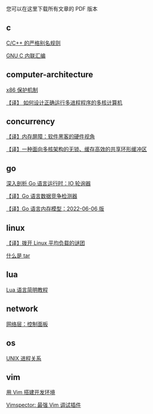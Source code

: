 您可以在这里下载所有文章的 PDF 版本

## c

<a href="c-cpp-strict-aliasing.pdf">C/C++ 的严格别名规则</a>

<a href="gnu-inline-assembly.pdf">GNU C 内联汇编</a>


## computer-architecture

<a href="x86-pretection-mechanism.pdf">x86 保护机制</a>

<a href="how-to-make-a-multiprocessor-computer-that-correctly-executes-multiprocess-programs.pdf">【译】 如何设计正确运行多进程程序的多核计算机</a>


## concurrency

<a href="memory-barriers-a-hardware-view-for-software-hackers.pdf">【译】内存屏障：软件黑客的硬件视角</a>

<a href="a-lock-free-cache-efficient-shared-ring-buffer-for-multi-core-architectures.pdf">【译】一种面向多核架构的无锁、缓存高效的共享环形缓冲区</a>


## go

<a href="inside-the-go-netpoller.pdf">深入剖析 Go 语言运行时：IO 轮询器</a>

<a href="the-go-data-race-detector.pdf">【译】Go 语言数据竞争检测器</a>

<a href="the-go-memory-model.pdf">【译】Go 语言内存模型：2022-06-06 版</a>


## linux

<a href="linux-load-averages-solving-the-mystery.pdf">【译】拨开 Linux 平均负载的谜团</a>

<a href="what-is-tar.pdf">什么是 tar</a>


## lua

<a href="programming-in-lua.pdf">Lua 语言简明教程</a>


## network

<a href="network-layer-control-plane.pdf">网络层：控制面板</a>


## os

<a href="unix-process-relationship.pdf">UNIX 进程关系</a>


## vim

<a href="setup-development-environment-with-vim.pdf">用 Vim 搭建开发环境</a>

<a href="vimspector-the-best-debug-plugin-for-vim.pdf">Vimspector: 最强 Vim 调试插件</a>


